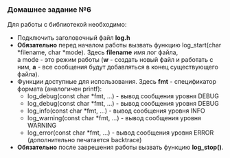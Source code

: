 ### Домашнее задание №6
Для работы с библиотекой необходимо:  
- Подключить заголовочный файл **log.h**
- **Обязательно** перед началом работы вызвать функцию log_start(char *filename, char *mode). Здесь **filename** имя лог файла,  
а mode - это режим работы (**w** - создать новый файл и работать с ним, **a** - все сообщения будут добавляться в конец существующего файла).
- Функции доступные для использования. Здесь **fmt** - спецификатор формата (аналогичен printf):    
	- log_debug(const char *fmt, ...) - вывод сообщения уровня DEBUG  
	- log_debug(const char *fmt, ...) - вывод сообщения уровня DEBUG  
	- log_info(const char *fmt, ...) - вывод сообщения уровня INFO  
	- log_warning(const char *fmt, ...) - вывод сообщения уровня WARNING   
	- log_error(const char *fmt, ...) - вывод сообщения уровня ERROR (дополнительно печатается backtrace)  
- **Обязательно** после заврешения работы вызвать функцию **log_stop()**.
